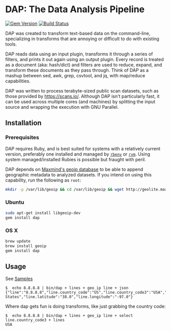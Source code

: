 # DAP: The Data Analysis Pipeline

[![Gem Version](https://badge.fury.io/rb/dap.svg)](http://badge.fury.io/rb/dap)
[![Build Status](https://travis-ci.org/rapid7/dap.svg?branch=master)](https://travis-ci.org/rapid7/dap)

DAP was created to transform text-based data on the command-line, specializing in transforms that are annoying or difficult to do with existing tools.

DAP reads data using an input plugin, transforms it through a series of filters, and prints it out again using an output plugin. Every record is treated as a document (aka: hash/dict) and filters are used to reduce, expand, and transform these documents as they pass through. Think of DAP as a mashup between sed, awk, grep, csvtool, and jq, with map/reduce capabilities.

DAP was written to process terabyte-sized public scan datasets, such as those provided by https://scans.io/. Although DAP isn't particularly fast, it can be used across multiple cores (and machines) by splitting the input source and wrapping the execution with GNU Parallel.


## Installation

### Prerequisites

DAP requires Ruby, and is best suited for systems with a relatively current version,
preferably one installed and managed by
[`rbenv`](https://github.com/rbenv/rbenv) or [`rvm`](https://rvm.io/).  Using
system managed/installed Rubies is possible but fraught with peril.

DAP depends on [Maxmind's geoip database](http://dev.maxmind.com/geoip/legacy/downloadable/) to be able to append geographic metadata to analyzed datasets.  If you intend on using this capability, run the following as `root`:


```bash
mkdir -p /var/lib/geoip && cd /var/lib/geoip && wget http://geolite.maxmind.com/download/geoip/database/GeoLiteCity.dat.gz && gunzip GeoLiteCity.dat.gz && mv GeoLiteCity.dat geoip.dat
```

### Ubuntu

```bash
sudo apt-get install libgeoip-dev
gem install dap
```

### OS X


```bash
brew update
brew install geoip
gem install dap
```

## Usage

See [Samples](https://github.com/rapid7/dap/tree/master/samples)

```
$  echo 8.8.8.8 | bin/dap + lines + geo_ip line + json
{"line":"8.8.8.8","line.country_code":"US","line.country_code3":"USA","line.country_name":"United States","line.latitude":"38.0","line.longitude":"-97.0"}
```

Where dap gets fun is doing transforms, like just grabbing the country code:

```
$  echo 8.8.8.8 | bin/dap + lines + geo_ip line + select line.country_code3 + lines
USA
```

